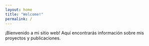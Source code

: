 ```yaml
---
layout: home
title: "Welcome!"
permalink: /
---
```

¡Bienvenido a mi sitio web! Aquí encontrarás información sobre mis proyectos y publicaciones.
